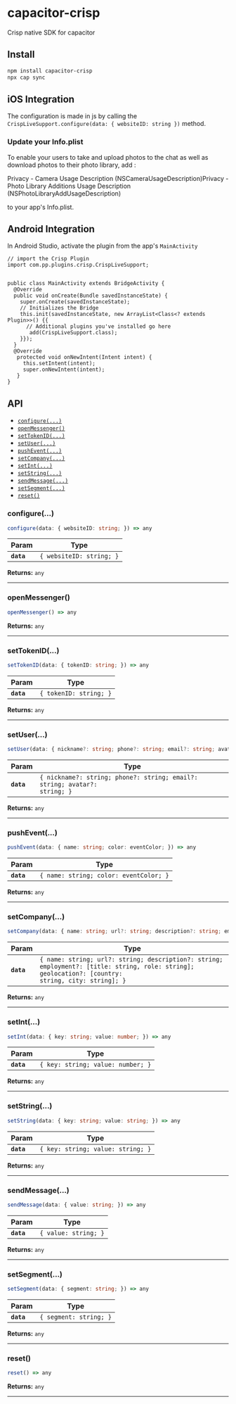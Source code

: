 # capacitor-crisp

Crisp native SDK for capacitor

## Install

```bash
npm install capacitor-crisp
npx cap sync
```

## iOS Integration

The configuration is made in js by calling the `CrispLiveSupport.configure(data: { websiteID: string })` method.
### Update your Info.plist

To enable your users to take and upload photos to the chat as well as download photos to their photo library, add :

Privacy - Camera Usage Description (NSCameraUsageDescription)Privacy - Photo Library Additions Usage Description (NSPhotoLibraryAddUsageDescription) 

to your app's Info.plist.

## Android Integration
In Android Studio, activate the plugin from the app's `MainActivity` 


```
// import the Crisp Plugin
import com.pp.plugins.crisp.CrispLiveSupport;


public class MainActivity extends BridgeActivity {
  @Override
  public void onCreate(Bundle savedInstanceState) {
    super.onCreate(savedInstanceState);
    // Initializes the Bridge
    this.init(savedInstanceState, new ArrayList<Class<? extends Plugin>>() {{
      // Additional plugins you've installed go here
       add(CrispLiveSupport.class);
    }});
  }
  @Override
   protected void onNewIntent(Intent intent) {
     this.setIntent(intent);
     super.onNewIntent(intent);
   }
}

```

## API

<docgen-index>

* [`configure(...)`](#configure)
* [`openMessenger()`](#openmessenger)
* [`setTokenID(...)`](#settokenid)
* [`setUser(...)`](#setuser)
* [`pushEvent(...)`](#pushevent)
* [`setCompany(...)`](#setcompany)
* [`setInt(...)`](#setint)
* [`setString(...)`](#setstring)
* [`sendMessage(...)`](#sendmessage)
* [`setSegment(...)`](#setsegment)
* [`reset()`](#reset)

</docgen-index>

<docgen-api>
<!--Update the source file JSDoc comments and rerun docgen to update the docs below-->

### configure(...)

```typescript
configure(data: { websiteID: string; }) => any
```

| Param      | Type                                |
| ---------- | ----------------------------------- |
| **`data`** | <code>{ websiteID: string; }</code> |

**Returns:** <code>any</code>

--------------------


### openMessenger()

```typescript
openMessenger() => any
```

**Returns:** <code>any</code>

--------------------


### setTokenID(...)

```typescript
setTokenID(data: { tokenID: string; }) => any
```

| Param      | Type                              |
| ---------- | --------------------------------- |
| **`data`** | <code>{ tokenID: string; }</code> |

**Returns:** <code>any</code>

--------------------


### setUser(...)

```typescript
setUser(data: { nickname?: string; phone?: string; email?: string; avatar?: string; }) => any
```

| Param      | Type                                                                                 |
| ---------- | ------------------------------------------------------------------------------------ |
| **`data`** | <code>{ nickname?: string; phone?: string; email?: string; avatar?: string; }</code> |

**Returns:** <code>any</code>

--------------------


### pushEvent(...)

```typescript
pushEvent(data: { name: string; color: eventColor; }) => any
```

| Param      | Type                                              |
| ---------- | ------------------------------------------------- |
| **`data`** | <code>{ name: string; color: eventColor; }</code> |

**Returns:** <code>any</code>

--------------------


### setCompany(...)

```typescript
setCompany(data: { name: string; url?: string; description?: string; employment?: [title: string, role: string]; geolocation?: [country: string, city: string]; }) => any
```

| Param      | Type                                                                                                                                                          |
| ---------- | ------------------------------------------------------------------------------------------------------------------------------------------------------------- |
| **`data`** | <code>{ name: string; url?: string; description?: string; employment?: [title: string, role: string]; geolocation?: [country: string, city: string]; }</code> |

**Returns:** <code>any</code>

--------------------


### setInt(...)

```typescript
setInt(data: { key: string; value: number; }) => any
```

| Param      | Type                                         |
| ---------- | -------------------------------------------- |
| **`data`** | <code>{ key: string; value: number; }</code> |

**Returns:** <code>any</code>

--------------------


### setString(...)

```typescript
setString(data: { key: string; value: string; }) => any
```

| Param      | Type                                         |
| ---------- | -------------------------------------------- |
| **`data`** | <code>{ key: string; value: string; }</code> |

**Returns:** <code>any</code>

--------------------


### sendMessage(...)

```typescript
sendMessage(data: { value: string; }) => any
```

| Param      | Type                            |
| ---------- | ------------------------------- |
| **`data`** | <code>{ value: string; }</code> |

**Returns:** <code>any</code>

--------------------


### setSegment(...)

```typescript
setSegment(data: { segment: string; }) => any
```

| Param      | Type                              |
| ---------- | --------------------------------- |
| **`data`** | <code>{ segment: string; }</code> |

**Returns:** <code>any</code>

--------------------


### reset()

```typescript
reset() => any
```

**Returns:** <code>any</code>

--------------------

</docgen-api>

